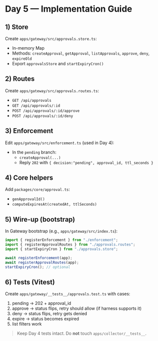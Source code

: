 # Day 5 — Implementation Guide

## 1) Store
Create `apps/gateway/src/approvals.store.ts`:
- In-memory Map
- Methods: `createApproval`, `getApproval`, `listApprovals`, `approve`, `deny`, `expireOld`
- Export `approvalsStore` and `startExpiryCron()`

## 2) Routes
Create `apps/gateway/src/approvals.routes.ts`:
- `GET /api/approvals`
- `GET /api/approvals/:id`
- `POST /api/approvals/:id/approve`
- `POST /api/approvals/:id/deny`

## 3) Enforcement
Edit `apps/gateway/src/enforcement.ts` (used in Day 4):
- In the `pending` branch:
  - `createApproval(...)`
  - Reply `202` with `{ decision:"pending", approval_id, ttl_seconds }`

## 4) Core helpers
Add `packages/core/approval.ts`:
- `genApprovalId()`
- `computeExpiresAt(createdAt, ttlSeconds)`

## 5) Wire-up (bootstrap)
In Gateway bootstrap (e.g., `apps/gateway/src/index.ts`):
```ts
import { registerEnforcement } from "./enforcement";
import { registerApprovalRoutes } from "./approvals.routes";
import { startExpiryCron } from "./approvals.store";

await registerEnforcement(app);
await registerApprovalRoutes(app);
startExpiryCron(); // optional
```

## 6) Tests (Vitest)
Create `apps/gateway/__tests__/approvals.test.ts` with cases:
1. pending → 202 + approval_id
2. approve → status flips, retry should allow (if harness supports it)
3. deny → status flips, retry gets denied
4. expire → status becomes expired
5. list filters work

> Keep Day 4 tests intact. Do **not** touch `apps/collector/__tests__`.
